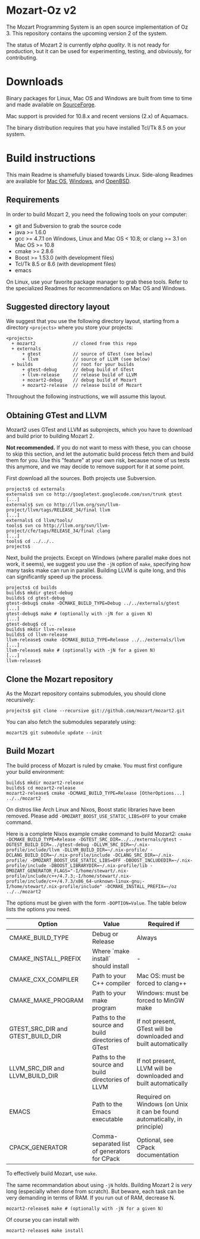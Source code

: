 # Mozart-Oz v2

The Mozart Programming System is an open source implementation of Oz 3.
This repository contains the upcoming version 2 of the system.

The status of Mozart 2 is currently _alpha quality_. It is not ready for
production, but it can be used for experimenting, testing, and obviously, for
contributing.

# Downloads

Binary packages for Linux, Mac OS and Windows are built from time to time and
made available on
[SourceForge](http://sourceforge.net/projects/mozart-oz/files/).

Mac support is provided for 10.8.x and recent versions (2.x) of Aquamacs. 

The binary distribution requires that you have installed Tcl/Tk 8.5 on your
system.



# Build instructions

This main Readme is shamefully biased towards Linux. Side-along Readmes are
available for [Mac OS](README.MacOS.md), [Windows](README.Windows.md), and [OpenBSD](README.OpenBSD.md).

## Requirements

In order to build Mozart 2, you need the following tools on your computer:

*   git and Subversion to grab the source code
*   java >= 1.6.0
*   gcc >= 4.7.1 on Windows, Linux and Mac OS < 10.8;
    or clang >= 3.1 on Mac OS >= 10.8
*   cmake >= 2.8.6
*   Boost >= 1.53.0 (with development files)
*   Tcl/Tk 8.5 or 8.6 (with development files)
*   emacs

On Linux, use your favorite package manager to grab these tools. Refer to the
specialized Readmes for recommendations on Mac OS and Windows.

## Suggested directory layout

We suggest that you use the following directory layout, starting from a
directory `<projects>` where you store your projects:

```
<projects>
  + mozart2              // cloned from this repo
  + externals
      + gtest            // source of GTest (see below)
      + llvm             // source of LLVM (see below)
  + builds               // root for your builds
      + gtest-debug      // debug build of GTest
      + llvm-release     // release build of LLVM
      + mozart2-debug    // debug build of Mozart
      + mozart2-release  // release build of Mozart
```

Throughout the following instructions, we will assume this layout.

## Obtaining GTest and LLVM

Mozart2 uses GTest and LLVM as subprojects, which you have to download and
build prior to building Mozart 2.

**Not recommended.** If you do not want to mess with these, you can choose to skip
this section, and let the automatic build process fetch them and build them for
you. Use this "feature" at your own risk, because none of us tests this
anymore, and we may decide to remove support for it at some point.

First download all the sources. Both projects use Subversion.

```
projects$ cd externals
externals$ svn co http://googletest.googlecode.com/svn/trunk gtest
[...]
externals$ svn co http://llvm.org/svn/llvm-project/llvm/tags/RELEASE_34/final llvm
[...]
externals$ cd llvm/tools/
tools$ svn co http://llvm.org/svn/llvm-project/cfe/tags/RELEASE_34/final clang
[...]
tools$ cd ../../..
projects$
```

Next, build the projects. Except on Windows (where parallel make does not
work, it seems), we suggest you use the `-jN` option of `make`, specifying
how many tasks make can run in parallel. Building LLVM is quite long, and this
can significantly speed up the process.

```
projects$ cd builds
builds$ mkdir gtest-debug
builds$ cd gtest-debug
gtest-debug$ cmake -DCMAKE_BUILD_TYPE=Debug ../../externals/gtest
[...]
gtest-debug$ make # (optionally with -jN for a given N)
[...]
gtest-debug$ cd ..
builds$ mkdir llvm-release
builds$ cd llvm-release
llvm-release$ cmake -DCMAKE_BUILD_TYPE=Release ../../externals/llvm
[...]
llvm-release$ make # (optionally with -jN for a given N)
[...]
llvm-release$
```

## Clone the Mozart repository

As the Mozart repository contains submodules, you should clone recursively:

```
projects$ git clone --recursive git://github.com/mozart/mozart2.git
```

You can also fetch the submodules separately using:

```
mozart2$ git submodule update --init
```

## Build Mozart

The build process of Mozart is ruled by cmake. You must first configure your
build environment:

```
builds$ mkdir mozart2-release
builds$ cd mozart2-release
mozart2-release$ cmake -DCMAKE_BUILD_TYPE=Release [OtherOptions...] ../../mozart2
```
On distros like Arch Linux and Nixos, Boost static libraries have been removed.
Please add `-DMOZART_BOOST_USE_STATIC_LIBS=OFF` to your cmake command.

Here is a complete Nixos example cmake command to build Mozart2:
`cmake -DCMAKE_BUILD_TYPE=Release -DGTEST_SRC_DIR=../../externals/gtest -DGTEST_BUILD_DIR=../gtest-debug -DLLVM_SRC_DIR=~/.nix-profile/include/llvm -DLLVM_BUILD_DIR=~/.nix-profile/ -DCLANG_BUILD_DIR=~/.nix-profile/include -DCLANG_SRC_DIR=~/.nix-profile/ -DMOZART_BOOST_USE_STATIC_LIBS=OFF -DBOOST_INCLUDEDIR=~/.nix-profile/include -DBOOST_LIBRARYDIR=~/.nix-profile/lib -DMOZART_GENERATOR_FLAGS="-I/home/stewart/.nix-profile/include/c++/4.7.3;-I/home/stewart/.nix-profile/include/c++/4.7.3/x86_64-unknown-linux-gnu;-I/home/stewart/.nix-profile/include" -DCMAKE_INSTALL_PREFIX=~/oz ../../mozart2`

The options must be given with the form `-DOPTION=Value`. The table below
lists the options you need.

<table>
  <thead>
    <tr><th>Option</th><th>Value</th><th>Required if</th>
  </thead>
  <tbody>
    <tr>
      <td>CMAKE_BUILD_TYPE</td>
      <td>Debug or Release</td>
      <td>Always</td>
    </tr>
    <tr>
      <td>CMAKE_INSTALL_PREFIX</td>
      <td>Where `make install` should install</td>
      <td>-</td>
    </tr>
    <tr>
      <td>CMAKE_CXX_COMPILER</td>
      <td>Path to your C++ compiler</td>
      <td>Mac OS: must be forced to clang++</td>
    </tr>
    <tr>
      <td>CMAKE_MAKE_PROGRAM</td>
      <td>Path to your make program</td>
      <td>Windows: must be forced to MinGW make</td>
    </tr>
    <tr>
      <td>GTEST_SRC_DIR and GTEST_BUILD_DIR</td>
      <td>Paths to the source and build directories of GTest</td>
      <td>If not present, GTest will be downloaded and built automatically</td>
    </tr>
    <tr>
      <td>LLVM_SRC_DIR and LLVM_BUILD_DIR</td>
      <td>Paths to the source and build directories of LLVM</td>
      <td>If not present, LLVM will be downloaded and built automatically</td>
    </tr>
    <tr>
      <td>EMACS</td>
      <td>Path to the Emacs executable</td>
      <td>Required on Windows (on Unix it can be found automatically, in principle)</td>
    </tr>
    <tr>
      <td>CPACK_GENERATOR</td>
      <td>Comma-separated list of generators for CPack</td>
      <td>Optional, see CPack documentation</td>
    </tr>
  </tbody>
</table>

To effectively build Mozart, use `make`.

The same recommandation about using `-jN` holds. Building Mozart 2 is _very_
long (especially when done from scratch). But beware, each task can be very
demanding in terms of RAM. If you run out of RAM, decrease N.

```
mozart2-release$ make # (optionally with -jN for a given N)
```

Of course you can install with

```
mozart2-release$ make install
```
